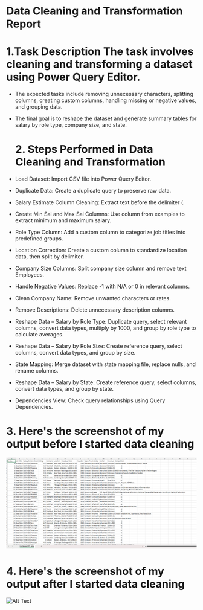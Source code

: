 # Data Cleaning and Transformation Report

# 1.Task Description The task involves cleaning and transforming a dataset using Power Query Editor.
- The expected tasks include removing unnecessary characters, splitting columns, creating custom columns, handling missing or negative values, and grouping data.
- The final goal is to reshape the dataset and generate summary tables for salary by role type, company size, and state.

  # 2. Steps Performed in Data Cleaning and Transformation
- Load Dataset: Import CSV file into Power Query Editor.
- Duplicate Data: Create a duplicate query to preserve raw data.
- Salary Estimate Column Cleaning: Extract text before the delimiter (.
- Create Min Sal and Max Sal Columns: Use column from examples to extract minimum and maximum salary.
- Role Type Column: Add a custom column to categorize job titles into predefined groups.
- Location Correction: Create a custom column to standardize location data, then split by delimiter.
- Company Size Columns: Split company size column and remove text Employees.
- Handle Negative Values: Replace -1 with N/A or 0 in relevant columns.
- Clean Company Name: Remove unwanted characters or rates.
- Remove Descriptions: Delete unnecessary description columns.
- Reshape Data – Salary by Role Type: Duplicate query, select relevant columns, convert data types, multiply by 1000, and group by role type to calculate averages.
- Reshape Data – Salary by Role Size: Create reference query, select columns, convert data types, and group by size.
- State Mapping: Merge dataset with state mapping file, replace nulls, and rename columns.
- Reshape Data – Salary by State: Create reference query, select columns, convert data types, and group by state.
- Dependencies View: Check query relationships using Query Dependencies.

# 3. Here's the screenshot of my output before I started data cleaning
![screenshot](images/PNG2.png)

# 4. Here's the screenshot of my output after I started data cleaning
<img src="images/PNG1.png" alt="Alt Text" width="1000" height="1000">
